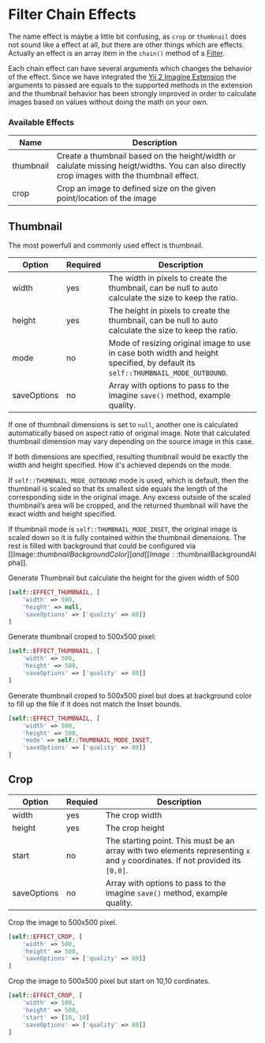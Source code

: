 # Filter Chain Effects

The name effect is maybe a little bit confusing, as `crop` or `thumbnail` does not sound like a effect at all, but there are other things which are effects. Actually an effect is an array item in the `chain()` method of a [Filter](app-filters.md).

Each chain effect can have several arguments which changes the behavior of the effect. Since we have integrated the [Yii 2 Imagine Extension](https://github.com/yiisoft/yii2-imagine) the arguments to passed are equals to the supported methods in the extension and the thumbnail behavior has been strongly improved in order to calculate images based on values without doing the math on your own.

### Available Effects

|Name       |Description
|---        |---
|thumbnail  |Create a thumbnail based on the height/width or calulate missing heigt/widths. You can also directly crop images with the thumbnail effect.
|crop       |Crop an image to defined size on the given point/location of the image

## Thumbnail

The most powerfull and commonly used effect is thumbnail.

|Option     |Required   |Description
|---        |---        |---
|width      |yes        |The width in pixels to create the thumbnail, can be null to auto calculate the size to keep the ratio.
|height     |yes        |The height in pixels to create the thumbnail, can be null to auto calculate the size to keep the ratio.
|mode       |no         |Mode of resizing original image to use in case both width and height specified, by default its `self::THUMBNAIL_MODE_OUTBOUND`.
|saveOptions|no         |Array with options to pass to the imagine `save()` method, example quality.

If one of thumbnail dimensions is set to `null`, another one is calculated automatically based on aspect ratio of original image. Note that calculated thumbnail dimension may vary depending on the source image in this case.

If both dimensions are specified, resulting thumbnail would be exactly the width and height specified. How it's achieved depends on the mode.

If `self::THUMBNAIL_MODE_OUTBOUND` mode is used, which is default, then the thumbnail is scaled so that its smallest side equals the length of the corresponding side in the original image. Any excess outside of the scaled thumbnail’s area will be cropped, and the returned thumbnail will have the exact width and height specified.

If thumbnail mode is `self::THUMBNAIL_MODE_INSET`, the original image is scaled down so it is fully contained within the thumbnail dimensions. The rest is filled with background that could be configured via [[Image::$thumbnailBackgroundColor]] and [[Image::$thumbnailBackgroundAlpha]].

Generate Thumbnail but calculate the height for the given width of 500

```php
[self::EFFECT_THUMBNAIL, [
    'width' => 500, 
    'height' => null,
    'saveOptions' => ['quality' => 80]]
]
```
Generate thumbnail croped to 500x500 pixel:

```php
[self::EFFECT_THUMBNAIL, [
    'width' => 500, 
    'height' => 500,
    'saveOptions' => ['quality' => 80]]
]
```

Generate thumbnail croped to 500x500 pixel but does at background color to fill up the file if it does not match the Inset bounds.

```php
[self::EFFECT_THUMBNAIL, [
    'width' => 500, 
    'height' => 500,
    'mode' => self::THUMBNAIL_MODE_INSET,
    'saveOptions' => ['quality' => 80]]
]
```

## Crop

|Option     |Requied    |Description
|---        |---        |---
|width      |yes        |The crop width
|height     |yes        |The crop height
|start      |no         |The starting point. This must be an array with two elements representing `x` and `y` coordinates. If not provided its `[0,0]`.
|saveOptions|no         |Array with options to pass to the imagine `save()` method, example quality.

Crop the image to 500x500 pixel.

```php
[self::EFFECT_CROP, [
    'width' => 500, 
    'height' => 500,
    'saveOptions' => ['quality' => 80]]
]
```

Crop the image to 500x500 pixel but start on 10,10 cordinates.

```php
[self::EFFECT_CROP, [
    'width' => 500, 
    'height' => 500,
    'start' => [10, 10]
    'saveOptions' => ['quality' => 80]]
]
```
